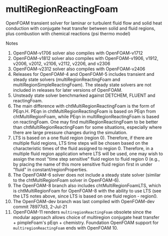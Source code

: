 # multiRegionReactingFoam
OpenFOAM transient solver for laminar or turbulent fluid flow and solid heat conduction with conjugate heat transfer between solid and fluid regions, plus combustion with chemical reactions (psi thermo model)

Notes
1. OpenFOAM-v1706 solver also compiles with OpenFOAM-v1712
2. OpenFOAM-v1812 solver also compiles with OpenFOAM-v1906, v1912, v2006, v2012, v2106, v2112, v2206, and v2306
3. OpenFOAM-v2312 solver also compiles with OpenFOAM-v2406
4. Releases for OpenFOAM-4 and OpenFOAM-5 includes transient and steady state solvers (multiRegionReactingFoam and multiRegionSimpleReactingFoam). The steady state solvers are not included in releases for later versions of OpenFOAM.
5. Unsteady state solver benchmarked against DETCHEM, FLUENT and reactingFoam.
6. The main difference with chtMultiRegionReactingFoam is the form of PEqn.H.  PEqn in chtMultiRegionReactingFoam
   is based on PEqn from chtMultiRegionFoam, while PEqn in multiRegionReactingFoam is based on reactingFoam. One may find
   multiRegionReactingFoam to be better than chtMultiRegionReactingFoam for some situations, especially where there
   are large pressure changes during the simulation.
7. LTS is based on a one fluid region (region 0). Therefore, if there are multiple fluid regions, LTS time steps will
   be chosen based on the characteristic times of the fluid assigned to region 0. Therefore, in a multiple fluid region
   application where LTS will be used, one may wish to assign the most "time step sensitive" fluid region to fluid region
   0 (e.g., by placing the name of this more sensitive fluid region first in under "fluid" in constant/regionProperties.
8. The OpenFOAM-6 solver does not include a steady state solver (similar to the chtMultiRegionFoam solver in OpenFOAM-6).
9. The OpenFOAM-8 branch also includes chtMultiRegionFoamLTS, which is chtMultiRegionFoam for OpenFOAM-8 with the ability to use LTS (see the LTS notes above, since LTS is based on one fluid region - region0.
10. The OpenFOAM-dev branch was last compiled with OpenFOAM-dev commit 78977d3, 2-Jul-21
11. OpenFOAM-11 renders `multiregionReactingFoam` obsolete since the modular approach allows choice of multiregion conjugate heat transfer + pimpleFoam's pEqn + chemistry. Foundation OpenFOAM support for `multiregionReactingFoam` ends with OpenFOAM 10.
